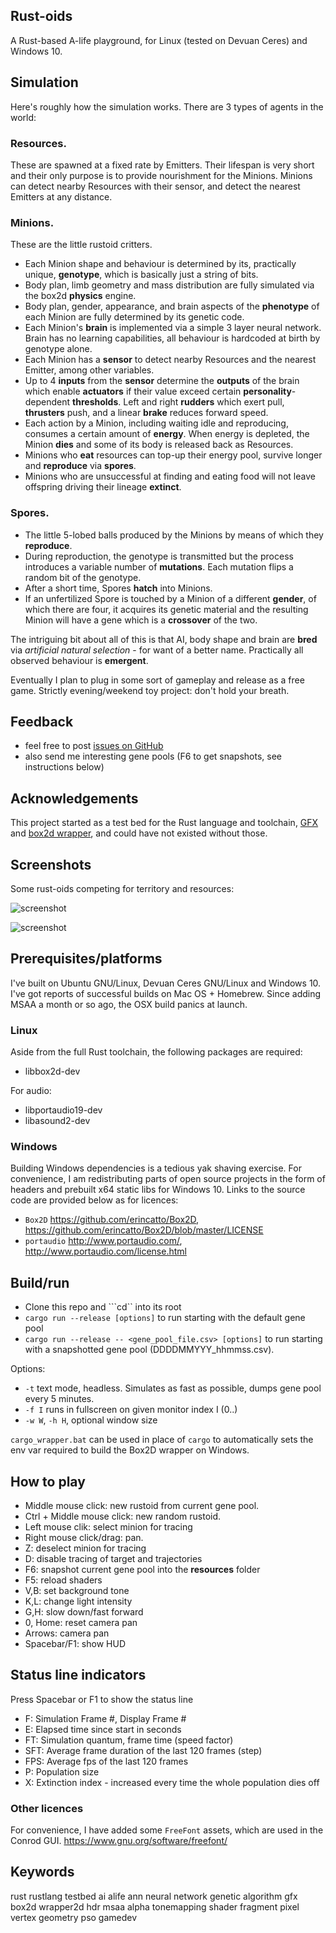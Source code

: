 
## Rust-oids

A Rust-based A-life playground, for Linux (tested on Devuan Ceres) and Windows 10.

## Simulation

Here's roughly how the simulation works. There are 3 types of agents in the world:

### Resources. 
These are spawned at a fixed rate by Emitters. Their lifespan is very short and their only purpose is to provide nourishment for the Minions. Minions can detect nearby Resources with their sensor, and detect the nearest Emitters at any distance.

### Minions. 
These are the little rustoid critters.
- Each Minion shape and behaviour is determined by its, practically unique, **genotype**, which is basically just a string of bits.
- Body plan, limb geometry and mass distribution are fully simulated via the box2d **physics** engine.
- Body plan, gender, appearance, and brain aspects of the **phenotype** of each Minion are fully determined by its genetic code.
- Each Minion's **brain** is implemented via a simple 3 layer neural network. Brain has no learning capabilities, all behaviour is hardcoded at birth by genotype alone.
- Each Minion has a **sensor** to detect nearby Resources and the nearest Emitter, among other variables.
- Up to 4 **inputs** from the **sensor** determine the **outputs** of the brain which enable **actuators** if their value exceed certain **personality**-dependent **thresholds**. Left and right **rudders** which exert pull, **thrusters** push, and a linear **brake** reduces forward speed.
- Each action by a Minion, including waiting idle and reproducing, consumes a certain amount of **energy**. When energy is depleted, the Minion **dies** and some of its body is released back as Resources.
- Minions who **eat** resources can top-up their energy pool, survive longer and **reproduce** via **spores**.
- Minions who are unsuccessful at finding and eating food will not leave offspring driving their lineage **extinct**. 

### Spores.
- The little 5-lobed balls produced by the Minions by means of which they **reproduce**.
- During reproduction, the genotype is transmitted but the process introduces a variable number of **mutations**. Each mutation flips a random bit of the genotype.
- After a short time, Spores **hatch** into Minions.
- If an unfertilized Spore is touched by a Minion of a different **gender**, of which there are four, it acquires its genetic material and the resulting Minion will have a gene which is a **crossover** of the two.

The intriguing bit about all of this is that AI, body shape and brain are **bred** via *artificial natural selection* - for want of a better name. Practically all observed behaviour is **emergent**.

Eventually I plan to plug in some sort of gameplay and release as a free game. Strictly evening/weekend toy project: don't hold your breath.

## Feedback
- feel free to post [issues on GitHub](https://github.com/itadinanta/rust-oids/issues)
- also send me interesting gene pools (F6 to get snapshots, see instructions below)

## Acknowledgements

This project started as a test bed for the Rust language and toolchain, [GFX](https://github.com/gfx-rs/gfx) and [box2d wrapper](https://github.com/Bastacyclop/rust_box2d), and could have not existed without those.

## Screenshots

Some rust-oids competing for territory and resources:

![screenshot](img/screenshot_008.png)

![screenshot](img/screenshot_007.png)

## Prerequisites/platforms

I've built on Ubuntu GNU/Linux, Devuan Ceres GNU/Linux and Windows 10. I've got reports of successful builds on Mac OS + Homebrew. Since adding MSAA a month or so ago, the OSX build panics at launch.

### Linux

Aside from the full Rust toolchain, the following packages are required:

- libbox2d-dev

For audio:

- libportaudio19-dev
- libasound2-dev

### Windows

Building Windows dependencies is a tedious yak shaving exercise. For convenience, I am redistributing parts of open source projects in the form of headers and prebuilt x64 static libs for Windows 10.
Links to the source code are provided below as for licences:

- `Box2D` https://github.com/erincatto/Box2D, https://github.com/erincatto/Box2D/blob/master/LICENSE
- `portaudio` http://www.portaudio.com/, http://www.portaudio.com/license.html

## Build/run

- Clone this repo and ```cd`` into its root
- ```cargo run --release [options]``` to run starting with the default gene pool
- ```cargo run --release -- <gene_pool_file.csv> [options]``` to run starting with a snapshotted gene pool (DDDDMMYYY_hhmmss.csv).

Options:
- `-t` text mode, headless. Simulates as fast as possible, dumps gene pool every 5 minutes. 
- `-f I` runs in fullscreen on given monitor index I (0..)
- `-w W`, `-h H`, optional window size

`cargo_wrapper.bat` can be used in place of `cargo` to automatically sets the env var required to build the Box2D wrapper on Windows.

## How to play

- Middle mouse click: new rustoid from current gene pool.
- Ctrl + Middle mouse click: new random rustoid.
- Left mouse clik: select minion for tracing
- Right mouse click/drag: pan.
- Z: deselect minion for tracing
- D: disable tracing of target and trajectories
- F6: snapshot current gene pool into the **resources** folder
- F5: reload shaders
- V,B: set background tone
- K,L: change light intensity
- G,H: slow down/fast forward
- 0, Home: reset camera pan
- Arrows: camera pan
- Spacebar/F1: show HUD

## Status line indicators

Press Spacebar or F1 to show the status line

- F: Simulation Frame #, Display Frame #
- E: Elapsed time since start in seconds
- FT: Simulation quantum, frame time (speed factor)
- SFT: Average frame duration of the last 120 frames (step)
- FPS: Average fps of the last 120 frames
- P: Population size
- X: Extinction index - increased every time the whole population dies off

### Other licences

For convenience, I have added some `FreeFont` assets, which are used in the Conrod GUI.
https://www.gnu.org/software/freefont/

## Keywords

rust rustlang testbed ai alife ann neural network genetic algorithm gfx box2d wrapper2d hdr msaa alpha tonemapping shader fragment pixel vertex geometry pso gamedev
